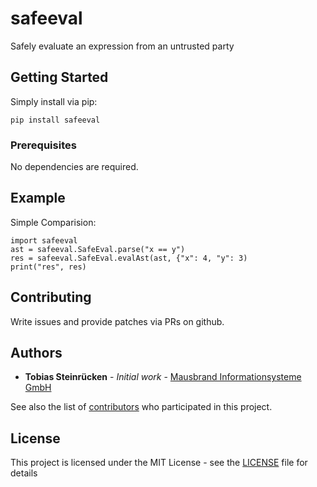 # safeeval

Safely evaluate an expression from an untrusted party

## Getting Started

Simply install via pip:
    
    pip install safeeval

### Prerequisites

No dependencies are required.

## Example

Simple Comparision:

    import safeeval
    ast = safeeval.SafeEval.parse("x == y")
    res = safeeval.SafeEval.evalAst(ast, {"x": 4, "y": 3)
    print("res", res)

## Contributing

Write issues and provide patches via PRs on github.

## Authors

* **Tobias Steinrücken** - *Initial work* - [Mausbrand Informationsysteme GmbH](https://github.com/viur-framework/safeeval)

See also the list of [contributors](https://github.com/viur-framework/safeeval/blob/master/contributors) who participated in this project.

## License

This project is licensed under the MIT License - see the [LICENSE](LICENSE) file for details
